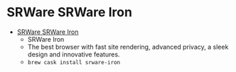 # SRWare SRWare Iron
- [SRWare SRWare Iron](https://www.srware.net/en/software_srware_iron.php)
  -  SRWare Iron
  - The best browser with fast site rendering, advanced privacy, a sleek design and innovative features.
  - `brew cask install srware-iron`
